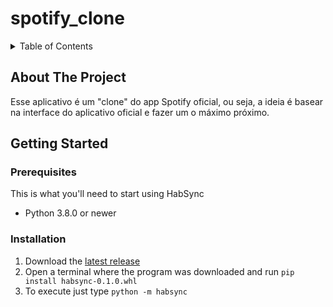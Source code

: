 # spotify_clone

<!-- TABLE OF CONTENTS -->
<details>
  <summary>Table of Contents</summary>
  <ol>
    <li>
      <a href="#about-the-project">About The Project</a>
    </li>
    <li>
      <a href="#getting-started">Getting Started</a>
      <ul>
        <li><a href="#prerequisites">Prerequisites</a></li>
        <li><a href="#installation">Installation</a></li>
      </ul>
    </li>
    <li>
      <a href="#documentation">Documentation</a>
      <ul>
        <li><a href="#cli">CLI</a></li>
        <li><a href="#config-file">Configuration File</a></li>
      </ul>
    </li>
    <li><a href="#contributions">Contributions</a></li>
    <li><a href="#development">Development</a></li>
  </ol>
</details>

<!-- ABOUT THE PROJECT -->
<div id="about-the-project"></div>

## About The Project

Esse aplicativo é um "clone" do app Spotify oficial, ou seja, a ideia é basear na interface do aplicativo oficial e fazer um o máximo próximo.

## Getting Started
<div id="prerequisites"></div>

### Prerequisites
This is what you'll need to start using HabSync
- Python 3.8.0 or newer


<div id="installation"></div>

### Installation
1. Download the [latest release](https://github.com/HabSync/habsync-lnx/releases/tag/v0.1.0)
2. Open a terminal where the program was downloaded and run `pip install habsync-0.1.0.whl`
3. To execute just type `python -m habsync`
